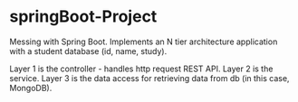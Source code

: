 # springBoot-Project

Messing with Spring Boot. Implements an N tier architecture application with a student database (id, name, study). 

Layer 1 is the controller - handles http request REST API.
Layer 2 is the service.
Layer 3 is the data access for retrieving data from db (in this case, MongoDB).